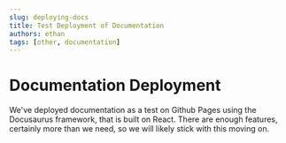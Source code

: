 ```yaml
---
slug: deploying-docs
title: Test Deployment of Documentation
authors: ethan
tags: [other, documentation]
---
```


# Documentation Deployment

We've deployed documentation as a test on Github Pages using the Docusaurus framework, that is built on React. There are enough features, certainly more than we need, so we will likely stick with this moving on. 